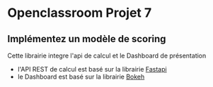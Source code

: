 # Openclassroom Projet 7
## Implémentez un modèle de scoring

Cette librairie integre l'api de calcul et le Dashboard de présentation

* l'API REST de calcul est basé sur la librairie [Fastapi](https://fastapi.tiangolo.com/)
* le Dashboard est basé sur la librairie [Bokeh](https://bokeh.org/)

